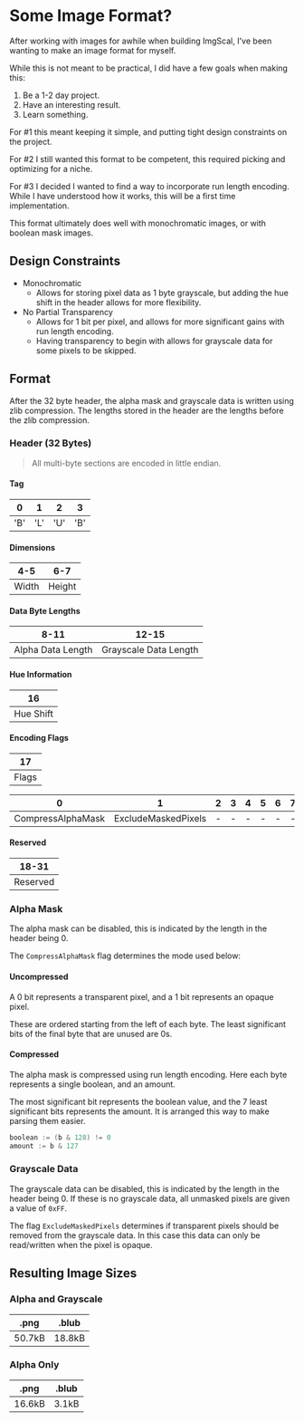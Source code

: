 
# Some Image Format?

After working with images for awhile when building ImgScal,
I've been wanting to make an image format for myself.

While this is not meant to be practical, I did have a few goals when making this:

1. Be a 1-2 day project.
2. Have an interesting result.
3. Learn something.

For #1 this meant keeping it simple,
and putting tight design constraints on the project.

For #2 I still wanted this format to be competent,
this required picking and optimizing for a niche.

For #3 I decided I wanted to find a way to incorporate run length encoding.
While I have understood how it works, this will be a first time implementation.

This format ultimately does well with monochromatic images,
or with boolean mask images.

## Design Constraints

* Monochromatic
  * Allows for storing pixel data as 1 byte grayscale,
    but adding the hue shift in the header allows for more flexibility.
* No Partial Transparency
  * Allows for 1 bit per pixel,
    and allows for more significant gains with run length encoding.
  * Having transparency to begin with allows for grayscale data
    for some pixels to be skipped.

## Format

After the 32 byte header,
the alpha mask and grayscale data is written using zlib compression.
The lengths stored in the header are the lengths before the zlib compression.

### Header (32 Bytes)

> All multi-byte sections are encoded in little endian.

#### Tag

| 0 | 1 | 2 | 3 |
| - | - | - | - |
|  'B' | 'L' | 'U' | 'B' |

#### Dimensions

| 4-5 | 6-7 |
| - | - |
| Width | Height |

#### Data Byte Lengths

| 8-11 | 12-15 |
| - | - |
| Alpha Data Length | Grayscale Data Length |

#### Hue Information

| 16 |
| - |
| Hue Shift |

#### Encoding Flags

| 17 |
| - |
| Flags |

| 0 | 1 | 2 | 3 | 4 | 5 | 6 | 7 |
| - | - | - | - | - | - | - | - |
| CompressAlphaMask | ExcludeMaskedPixels | - | - | - | - | - | - |

#### Reserved

| 18-31 |
| - |
| Reserved |

### Alpha Mask

The alpha mask can be disabled,
this is indicated by the length in the header being 0.

The `CompressAlphaMask` flag determines the mode used below:

#### Uncompressed

A 0 bit represents a transparent pixel, and a 1 bit represents an opaque pixel.

These are ordered starting from the left of each byte.
The least significant bits of the final byte that are unused are 0s.

#### Compressed

The alpha mask is compressed using run length encoding.
Here each byte represents a single boolean, and an amount.

The most significant bit represents the boolean value,
and the 7 least significant bits represents the amount.
It is arranged this way to make parsing them easier.

```go
boolean := (b & 128) != 0
amount := b & 127
```

### Grayscale Data

The grayscale data can be disabled,
this is indicated by the length in the header being 0.
If these is no grayscale data, all unmasked pixels are given a value of `0xFF`.

The flag `ExcludeMaskedPixels` determines if transparent pixels should be removed from the grayscale data.
In this case this data can only be read/written when the pixel is opaque.

## Resulting Image Sizes

### Alpha and Grayscale

| .png | .blub |
| - | - |
| 50.7kB | 18.8kB |

### Alpha Only

| .png | .blub |
| - | - |
| 16.6kB | 3.1kB |
